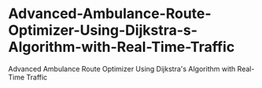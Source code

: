 # Advanced-Ambulance-Route-Optimizer-Using-Dijkstra-s-Algorithm-with-Real-Time-Traffic
Advanced Ambulance Route Optimizer Using Dijkstra's Algorithm with Real-Time Traffic                                  
